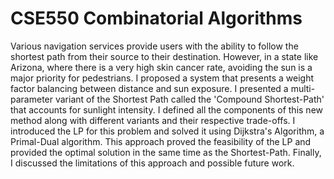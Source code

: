 # CSE550 Combinatorial Algorithms

Various navigation services provide users with the ability to follow the shortest path from their source to their destination. However, in a state like Arizona, where there is a very high skin cancer rate, avoiding the sun is a major priority for pedestrians. I proposed a system that presents a weight factor balancing between distance and sun exposure. I presented a multi-parameter variant of the Shortest Path called the 'Compound Shortest-Path' that accounts for sunlight intensity. I defined all the components of this new method along with different variants and their respective trade-offs. I introduced the LP for this problem and solved it using Dijkstra's Algorithm, a Primal-Dual algorithm. This approach proved the feasibility of the LP and provided the optimal solution in the same time as the Shortest-Path. Finally, I discussed the limitations of this approach and possible future work.
